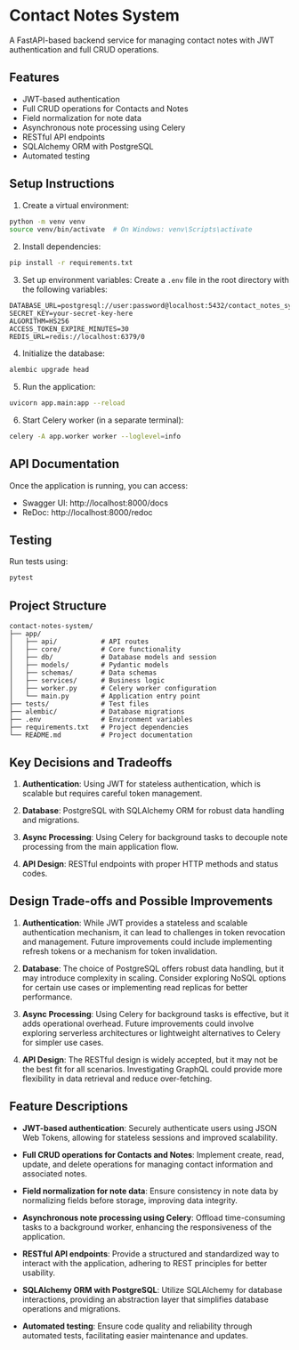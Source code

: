 # Contact Notes System

A FastAPI-based backend service for managing contact notes with JWT authentication and full CRUD operations.

## Features

- JWT-based authentication
- Full CRUD operations for Contacts and Notes
- Field normalization for note data
- Asynchronous note processing using Celery
- RESTful API endpoints
- SQLAlchemy ORM with PostgreSQL
- Automated testing

## Setup Instructions

1. Create a virtual environment:
```bash
python -m venv venv
source venv/bin/activate  # On Windows: venv\Scripts\activate
```

2. Install dependencies:
```bash
pip install -r requirements.txt
```

3. Set up environment variables:
Create a `.env` file in the root directory with the following variables:
```
DATABASE_URL=postgresql://user:password@localhost:5432/contact_notes_system
SECRET_KEY=your-secret-key-here
ALGORITHM=HS256
ACCESS_TOKEN_EXPIRE_MINUTES=30
REDIS_URL=redis://localhost:6379/0
```

4. Initialize the database:
```bash
alembic upgrade head
```

5. Run the application:
```bash
uvicorn app.main:app --reload
```

6. Start Celery worker (in a separate terminal):
```bash
celery -A app.worker worker --loglevel=info
```

## API Documentation

Once the application is running, you can access:
- Swagger UI: http://localhost:8000/docs
- ReDoc: http://localhost:8000/redoc

## Testing

Run tests using:
```bash
pytest
```

## Project Structure

```
contact-notes-system/
├── app/
│   ├── api/           # API routes
│   ├── core/          # Core functionality
│   ├── db/            # Database models and session
│   ├── models/        # Pydantic models
│   ├── schemas/       # Data schemas
│   ├── services/      # Business logic
│   ├── worker.py      # Celery worker configuration
│   └── main.py        # Application entry point
├── tests/             # Test files
├── alembic/           # Database migrations
├── .env               # Environment variables
├── requirements.txt   # Project dependencies
└── README.md          # Project documentation
```

## Key Decisions and Tradeoffs

1. **Authentication**: Using JWT for stateless authentication, which is scalable but requires careful token management.

2. **Database**: PostgreSQL with SQLAlchemy ORM for robust data handling and migrations.

3. **Async Processing**: Using Celery for background tasks to decouple note processing from the main application flow.

4. **API Design**: RESTful endpoints with proper HTTP methods and status codes.

## Design Trade-offs and Possible Improvements

1. **Authentication**: While JWT provides a stateless and scalable authentication mechanism, it can lead to challenges in token revocation and management. Future improvements could include implementing refresh tokens or a mechanism for token invalidation.

2. **Database**: The choice of PostgreSQL offers robust data handling, but it may introduce complexity in scaling. Consider exploring NoSQL options for certain use cases or implementing read replicas for better performance.

3. **Async Processing**: Using Celery for background tasks is effective, but it adds operational overhead. Future improvements could involve exploring serverless architectures or lightweight alternatives to Celery for simpler use cases.

4. **API Design**: The RESTful design is widely accepted, but it may not be the best fit for all scenarios. Investigating GraphQL could provide more flexibility in data retrieval and reduce over-fetching.

## Feature Descriptions

- **JWT-based authentication**: Securely authenticate users using JSON Web Tokens, allowing for stateless sessions and improved scalability.

- **Full CRUD operations for Contacts and Notes**: Implement create, read, update, and delete operations for managing contact information and associated notes.

- **Field normalization for note data**: Ensure consistency in note data by normalizing fields before storage, improving data integrity.

- **Asynchronous note processing using Celery**: Offload time-consuming tasks to a background worker, enhancing the responsiveness of the application.

- **RESTful API endpoints**: Provide a structured and standardized way to interact with the application, adhering to REST principles for better usability.

- **SQLAlchemy ORM with PostgreSQL**: Utilize SQLAlchemy for database interactions, providing an abstraction layer that simplifies database operations and migrations.

- **Automated testing**: Ensure code quality and reliability through automated tests, facilitating easier maintenance and updates.